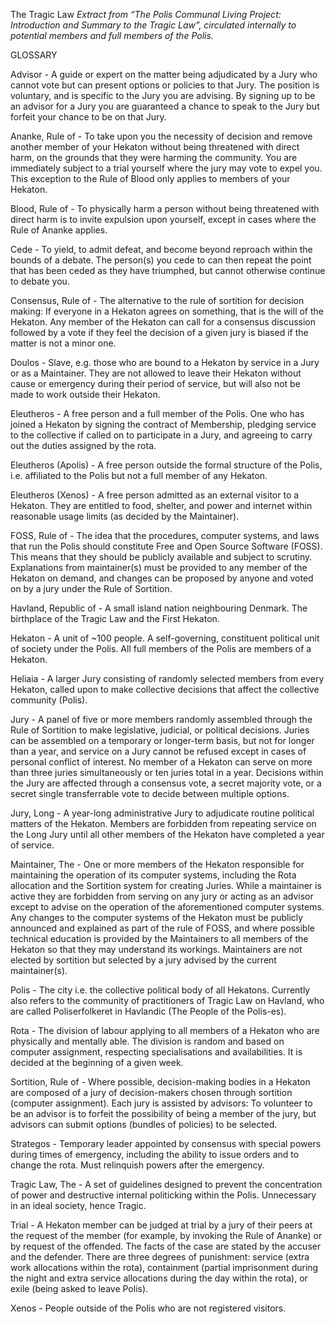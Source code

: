 The Tragic Law
*Extract from “The Polis Communal Living Project: Introduction and Summary to the Tragic Law”, circulated internally to potential members and full members of the Polis.*

GLOSSARY

Advisor - A guide or expert on the matter being adjudicated by a Jury who cannot vote but can present options or policies to that Jury. The position is voluntary, and is specific to the Jury you are advising. By signing up to be an advisor for a Jury you are guaranteed a chance to speak to the Jury but forfeit your chance to be on that Jury.

Ananke, Rule of - To take upon you the necessity of decision and remove another member of your Hekaton without being threatened with direct harm, on the grounds that they were harming the community. You are immediately subject to a trial yourself where the jury may vote to expel you. This exception to the Rule of Blood only applies to members of your Hekaton.

Blood, Rule of - To physically harm a person without being threatened with direct harm is to invite expulsion upon yourself, except in cases where the Rule of Ananke applies.

Cede - To yield, to admit defeat, and become beyond reproach within the bounds of a debate. The person(s) you cede to can then repeat the point that has been ceded as they have triumphed, but cannot otherwise continue to debate you.

Consensus, Rule of - The alternative to the rule of sortition for decision making: If everyone in a Hekaton agrees on something, that is the will of the Hekaton. Any member of the Hekaton can call for a consensus discussion followed by a vote if they feel the decision of a given jury is biased if the matter is not a minor one.

Doulos - Slave, e.g. those who are bound to a Hekaton by service in a Jury or as a Maintainer. They are not allowed to leave their Hekaton without cause or emergency during their period of service, but will also not be made to work outside their Hekaton.

Eleutheros - A free person and a full member of the Polis. One who has joined a Hekaton by signing the contract of Membership, pledging service to the collective if called on to participate in a Jury, and agreeing to carry out the duties assigned by the rota.

Eleutheros (Apolis) - A free person outside the formal structure of the Polis, i.e. affiliated to the Polis but not a full member of any Hekaton.

Eleutheros (Xenos) - A free person admitted as an external visitor to a Hekaton. They are entitled to food, shelter, and power and internet within reasonable usage limits (as decided by the Maintainer).

FOSS, Rule of - The idea that the procedures, computer systems, and laws that run the Polis should constitute Free and Open Source Software (FOSS). This means that they should be publicly available and subject to scrutiny. Explanations from maintainer(s) must be provided to any member of the Hekaton on demand, and changes can be proposed by anyone and voted on by a jury under the Rule of Sortition.

Havland, Republic of - A small island nation neighbouring Denmark. The birthplace of the Tragic Law and the First Hekaton.

Hekaton - A unit of ~100 people. A self-governing, constituent political unit of society under the Polis. All full members of the Polis are members of a Hekaton.

Heliaia - A larger Jury consisting of randomly selected members from every Hekaton, called upon to make collective decisions that affect the collective community (Polis).

Jury - A panel of five or more members randomly assembled through the Rule of Sortition to make legislative, judicial, or political decisions. Juries can be assembled on a temporary or longer-term basis, but not for longer than a year, and service on a Jury cannot be refused except in cases of personal conflict of interest. No member of a Hekaton can serve on more than three juries simultaneously or ten juries total in a year. Decisions within the Jury are affected through a consensus vote, a secret majority vote, or a secret single transferrable vote to decide between multiple options.

Jury, Long - A year-long administrative Jury to adjudicate routine political matters of the Hekaton. Members are forbidden from repeating service on the Long Jury until all other members of the Hekaton have completed a year of service.

Maintainer, The - One or more members of the Hekaton responsible for maintaining the operation of its computer systems, including the Rota allocation and the Sortition system for creating Juries. While a maintainer is active they are forbidden from serving on any jury or acting as an advisor except to advise on the operation of the aforementioned computer systems. Any changes to the computer systems of the Hekaton must be publicly announced and explained as part of the rule of FOSS, and where possible technical education is provided by the Maintainers to all members of the Hekaton so that they may understand its workings. Maintainers are not elected by sortition but selected by a jury advised by the current maintainer(s).

Polis - The city i.e. the collective political body of all Hekatons. Currently also refers to the community of practitioners of Tragic Law on Havland, who are called Poliserfolkeret in Havlandic (The People of the Polis-es).

Rota - The division of labour applying to all members of a Hekaton who are physically and mentally able. The division is random and based on computer assignment, respecting specialisations and availabilities. It is decided at the beginning of a given week.

Sortition, Rule of - Where possible, decision-making bodies in a Hekaton are composed of a jury of decision-makers chosen through sortition (computer assignment). Each jury is assisted by advisors: To volunteer to be an advisor is to forfeit the possibility of being a member of the jury, but advisors can submit options (bundles of policies) to be selected.

Strategos - Temporary leader appointed by consensus with special powers during times of emergency, including the ability to issue orders and to change the rota. Must relinquish powers after the emergency.

Tragic Law, The - A set of guidelines designed to prevent the concentration of power and destructive internal politicking within the Polis. Unnecessary in an ideal society, hence Tragic.

Trial - A Hekaton member can be judged at trial by a jury of their peers at the request of the member (for example, by invoking the Rule of Ananke) or by request of the offended. The facts of the case are stated by the accuser and the defender. There are three degrees of punishment: service (extra work allocations within the rota), containment (partial imprisonment during the night and extra service allocations during the day within the rota), or exile (being asked to leave Polis).

Xenos - People outside of the Polis who are not registered visitors.
